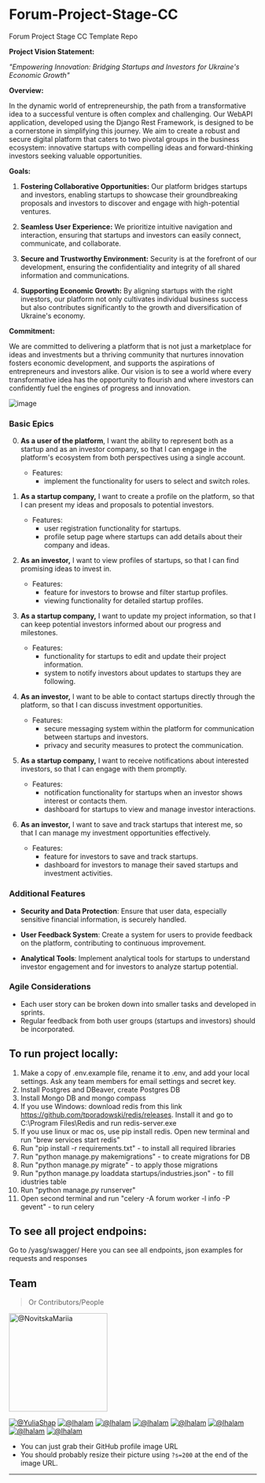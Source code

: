 # Forum-Project-Stage-CC
Forum Project Stage CC Template Repo

**Project Vision Statement:**

*"Empowering Innovation: Bridging Startups and Investors for Ukraine's Economic Growth"*

**Overview:**

In the dynamic world of entrepreneurship, the path from a transformative idea to a successful venture is often complex and challenging. Our WebAPI application, developed using the Django Rest Framework, is designed to be a cornerstone in simplifying this journey. We aim to create a robust and secure digital platform that caters to two pivotal groups in the business ecosystem: innovative startups with compelling ideas and forward-thinking investors seeking valuable opportunities.

**Goals:**

1. **Fostering Collaborative Opportunities:** Our platform bridges startups and investors, enabling startups to showcase their groundbreaking proposals and investors to discover and engage with high-potential ventures.

2. **Seamless User Experience:** We prioritize intuitive navigation and interaction, ensuring that startups and investors can easily connect, communicate, and collaborate.

3. **Secure and Trustworthy Environment:** Security is at the forefront of our development, ensuring the confidentiality and integrity of all shared information and communications.

4. **Supporting Economic Growth:** By aligning startups with the right investors, our platform not only cultivates individual business success but also contributes significantly to the growth and diversification of Ukraine's economy.

**Commitment:**

We are committed to delivering a platform that is not just a marketplace for ideas and investments but a thriving community that nurtures innovation fosters economic development, and supports the aspirations of entrepreneurs and investors alike. Our vision is to see a world where every transformative idea has the opportunity to flourish and where investors can confidently fuel the engines of progress and innovation.

![image](https://github.com/mehalyna/Forum-Project-Stage-CC/assets/39273210/54b0de76-f6e3-4bf3-bf38-fb5bf1d1d63d)



### Basic Epics

0. **As a user of the platform**, I want the ability to represent both as a startup and as an investor company, so that I can engage in the platform's ecosystem from both perspectives using a single account.

   - Features:
     - implement the functionality for users to select and switch roles.

2. **As a startup company,** I want to create a profile on the platform, so that I can present my ideas and proposals to potential investors.
   
   - Features:
     -  user registration functionality for startups.
     -  profile setup page where startups can add details about their company and ideas.

3. **As an investor,** I want to view profiles of startups, so that I can find promising ideas to invest in.
   
   - Features:
     -  feature for investors to browse and filter startup profiles.
     -  viewing functionality for detailed startup profiles.

4. **As a startup company,** I want to update my project information, so that I can keep potential investors informed about our progress and milestones.
   
   - Features:
     -  functionality for startups to edit and update their project information.
     -  system to notify investors about updates to startups they are following.

5. **As an investor,** I want to be able to contact startups directly through the platform, so that I can discuss investment opportunities.
   
   - Features:
     -  secure messaging system within the platform for communication between startups and investors.
     -  privacy and security measures to protect the communication.

6. **As a startup company,** I want to receive notifications about interested investors, so that I can engage with them promptly.
   
   - Features:
     -  notification functionality for startups when an investor shows interest or contacts them.
     -  dashboard for startups to view and manage investor interactions.

7. **As an investor,** I want to save and track startups that interest me, so that I can manage my investment opportunities effectively.
   
   - Features:
     -  feature for investors to save and track startups.
     -  dashboard for investors to manage their saved startups and investment activities.

### Additional Features

- **Security and Data Protection**: Ensure that user data, especially sensitive financial information, is securely handled.
  
- **User Feedback System**: Create a system for users to provide feedback on the platform, contributing to continuous improvement.

- **Analytical Tools**: Implement analytical tools for startups to understand investor engagement and for investors to analyze startup potential.

### Agile Considerations

- Each user story can be broken down into smaller tasks and developed in sprints.
- Regular feedback from both user groups (startups and investors) should be incorporated.

## To run project locally:

 1) Make a copy of .env.example file, rename it to .env, and add your local settings. Ask any team members for email settings and secret key.
 2) Install Postgres and DBeaver, create Postgres DB
 3) Install Mongo DB and mongo compass
 4) If you use Windows: download redis from this link https://github.com/tporadowski/redis/releases. Install it and go to C:\Program Files\Redis and run redis-server.exe
 5) If you use linux or mac os, use pip install redis. Open new terminal and run "brew services start redis"
 6) Run "pip install -r requirements.txt" - to install all required libraries
 7) Run "python manage.py makemigrations" - to create migrations for DB
 8) Run "python manage.py migrate" - to apply those migrations 
 9) Run "python manage.py loaddata startups/industries.json" - to fill idustries table
 10) Run "python manage.py runserver" 
 11) Open second terminal and run "celery -A forum  worker -l info -P gevent" - to run celery

## To see all project endpoins:

Go to /yasg/swagger/
Here you can see all endpoints, json examples for requests and responses

## Team

> Or Contributors/People

<a href="https://github.com/NovitskaMariia">
    <img src="https://github.com/Project-Stage-Academy/UA_1155_alpha/assets/133953467/8886877b-d978-46f0-a905-ad79e62b19f6" alt="@NovitskaMariia" width="200" height="200">
</a>

[![@YuliaShap](https://avatars.githubusercontent.com/u/81677984?s=200&u=70db613ceba8b7cd7d3bd4c84636c99acc8e1119&v=4)](https://github.com/YuliaShap)
[![@lhalam](https://avatars3.githubusercontent.com/u/3837059?s=100&v=4)](https://github.com/lhalam)
[![@lhalam](https://avatars3.githubusercontent.com/u/3837059?s=100&v=4)](https://github.com/lhalam)
[![@lhalam](https://avatars3.githubusercontent.com/u/3837059?s=100&v=4)](https://github.com/lhalam) 
[![@lhalam](https://avatars3.githubusercontent.com/u/3837059?s=100&v=4)](https://github.com/lhalam)
[![@lhalam](https://avatars3.githubusercontent.com/u/3837059?s=100&v=4)](https://github.com/lhalam)
[![@lhalam](https://avatars3.githubusercontent.com/u/3837059?s=100&v=4)](https://github.com/lhalam)
[![@lhalam](https://avatars3.githubusercontent.com/u/3837059?s=100&v=4)](https://github.com/lhalam)  

- You can just grab their GitHub profile image URL
- You should probably resize their picture using `?s=200` at the end of the image URL.

---


